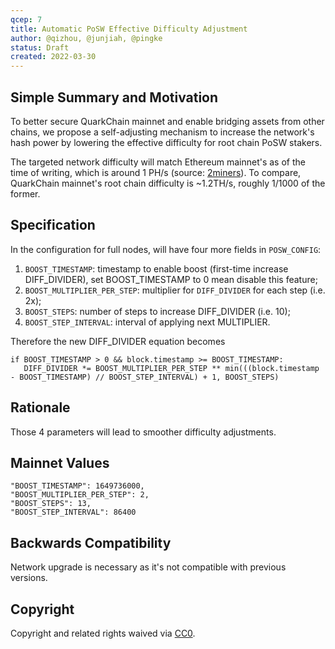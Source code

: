 ```yaml
---
qcep: 7
title: Automatic PoSW Effective Difficulty Adjustment
author: @qizhou, @junjiah, @pingke
status: Draft
created: 2022-03-30
---
```


## Simple Summary and Motivation

To better secure QuarkChain mainnet and enable bridging assets from other chains, we propose a self-adjusting mechanism to increase the network's hash power by lowering the effective difficulty for root chain PoSW stakers.

The targeted network difficulty will match Ethereum mainnet's as of the time of writing, which is around 1 PH/s (source: [2miners](https://2miners.com/eth-network-difficulty)). To compare, QuarkChain mainnet's root chain difficulty is ~1.2TH/s, roughly 1/1000 of the former.

## Specification

In the configuration for full nodes, will have four more fields in `POSW_CONFIG`:

1. `BOOST_TIMESTAMP`: timestamp to enable boost (first-time increase DIFF_DIVIDER), set BOOST_TIMESTAMP to 0 mean disable this feature;
2. `BOOST_MULTIPLIER_PER_STEP`: multiplier for `DIFF_DIVIDER` for each step (i.e. 2x);
3. `BOOST_STEPS`: number of steps to increase DIFF_DIVIDER (i.e. 10);
4. `BOOST_STEP_INTERVAL`: interval of applying next MULTIPLIER.

Therefore the new DIFF_DIVIDER equation becomes
```
if BOOST_TIMESTAMP > 0 && block.timestamp >= BOOST_TIMESTAMP:
   DIFF_DIVIDER *= BOOST_MULTIPLIER_PER_STEP ** min(((block.timestamp - BOOST_TIMESTAMP) // BOOST_STEP_INTERVAL) + 1, BOOST_STEPS)
```

## Rationale

Those 4 parameters will lead to smoother difficulty adjustments.

## Mainnet Values  
    "BOOST_TIMESTAMP": 1649736000,
    "BOOST_MULTIPLIER_PER_STEP": 2,
    "BOOST_STEPS": 13,
    "BOOST_STEP_INTERVAL": 86400

## Backwards Compatibility

Network upgrade is necessary as it's not compatible with previous versions.

## Copyright
Copyright and related rights waived via [CC0](https://creativecommons.org/publicdomain/zero/1.0/).
